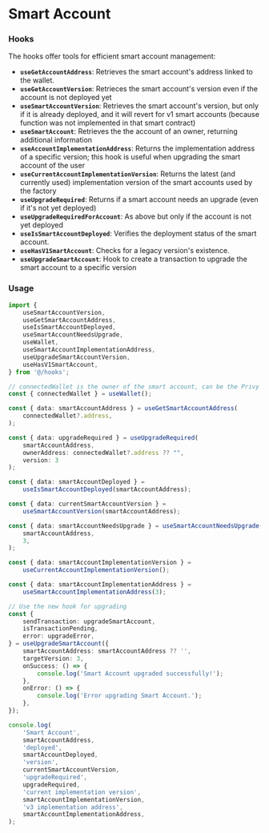 # Smart Account

### Hooks

The hooks offer tools for efficient smart account management:

* **`useGetAccountAddress`**: Retrieves the smart account's address linked to the wallet.
* **`useGetAccountVersion`**: Retrieces the smart account's version even if the account is not deployed yet
* **`useSmartAccountVersion`**: Retrieves the smart account's version, but only if it is already deployed, and it will revert for v1 smart accounts (because function was not implemented in that smart contract)
* **`useSmartAccount`**: Retrieves the the account of an owner, returning additional information
* **`useAccountImplementationAddress`**: Returns the implementation address of a specific version; this hook is useful when upgrading the smart account of the user
* **`useCurrentAccountImplementationVersion`**: Returns the latest (and currently used) implementation version of the smart accounts used by the factory
* **`useUpgradeRequired`**: Returns if a smart account needs an upgrade (even if it's not yet deployed)
* **`useUpgradeRequiredForAccount`**: As above but only if the account is not yet deployed
* **`useIsSmartAccountDeployed`**: Verifies the deployment status of the smart account.
* **`useHasV1SmartAccount`**: Checks for a legacy version's existence.
* **`useUpgradeSmartAccount`**: Hook to create a transaction to upgrade the smart account to a specific version

### Usage

```typescript
import {
    useSmartAccountVersion,
    useGetSmartAccountAddress,
    useIsSmartAccountDeployed,
    useSmartAccountNeedsUpgrade,
    useWallet,
    useSmartAccountImplementationAddress,
    useUpgradeSmartAccountVersion,
    useHasV1SmartAccount,
} from '@/hooks';

// connectedWallet is the owner of the smart account, can be the Privy embedded wallet or VeWorld
const { connectedWallet } = useWallet();

const { data: smartAccountAddress } = useGetSmartAccountAddress(
    connectedWallet?.address,
);

const { data: upgradeRequired } = useUpgradeRequired(
    smartAccountAddress,
    ownerAddress: connectedWallet?.address ?? "",
    version: 3
);

const { data: smartAccountDeployed } =
    useIsSmartAccountDeployed(smartAccountAddress);

const { data: currentSmartAccountVersion } =
    useSmartAccountVersion(smartAccountAddress);

const { data: smartAccountNeedsUpgrade } = useSmartAccountNeedsUpgrade(
    smartAccountAddress,
    3,
);

const { data: smartAccountImplementationVersion } =
    useCurrentAccountImplementationVersion();

const { data: smartAccountImplementationAddress } =
    useSmartAccountImplementationAddress(3);

// Use the new hook for upgrading
const {
    sendTransaction: upgradeSmartAccount,
    isTransactionPending,
    error: upgradeError,
} = useUpgradeSmartAccount({
    smartAccountAddress: smartAccountAddress ?? '',
    targetVersion: 3,
    onSuccess: () => {
        console.log('Smart Account upgraded successfully!');
    },
    onError: () => {
        console.log('Error upgrading Smart Account.');
    },
});

console.log(
    'Smart Account',
    smartAccountAddress,
    'deployed',
    smartAccountDeployed,
    'version',
    currentSmartAccountVersion,
    'upgradeRequired',
    upgradeRequired,
    'current implementation version',
    smartAccountImplementationVersion,
    'v3 implementation address',
    smartAccountImplementationAddress,
);
```
